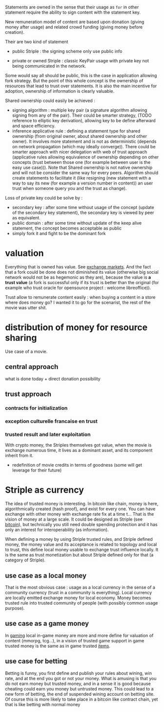 Statements are owned in the sense that their usage as `for` in other statement require the ability to sign content with the statement key.

New remuneration model of content are based upon donation (giving money after usage) and related crowd funding (giving money before creation).

Their are two kind of statement
  - public Striple : the signing scheme only use public info

  - private or owned Striple : classic KeyPair usage with private key not being communicated in the network.




Some would say all should be public, this is the case in application allowing fork strategy. 
But the point of this whole concept is the ownership of resources that lead to trust over statements. It is also the main incentive for adoption, ownership of information is clearly valuable.

Shared ownership could easily be achieved :
  - signing algorithm : multiple key pair (a signature algorithm allowing signing from any of the pair). Their could be smarter strategy, (TODO reference to elliptic key derivation), allowing key to be define afterward and space efficiency.
  - inference applicative rule : defining a statement type for shared ownership (from original owner, about shared ownership and other owner). It involves more statement and is not as deterministic (depends on network propagation (which may ideally converge)).
  There could be smarter approach with nicer delegation with web of trust approach (applicative rules allowing equivalence of ownership depending on other concepts (trust between those one (for example between user is the easy use case))). Note that Shared ownership is not native ownership and will not be consider the same way for every peers.
  Algorithm should create statements to facilitate it (like resigning (new statement with a way to say its new (for example a version number in content)) an user trust when someone query you and the trust as change).

Loss of private key could be solve by :

  - secondary key : after some time without usage of the concept (update of the secondary key statement), the secondary key is viewed by peer as equivalent.
  - public domain : after some time without update of the keep alive statement, the concept becomes acceptable as public
  - simply fork it and fight to be the dominant fork

# valuation

Everything that is owned has value. See [exchange markets](./exchange.md). And the fact that a fork could be done does not diminished its value (otherwise big social network would not be as hegemonic as they are), because the value is **a trust value** (a fork is successful only if its trust is better than the original (for example who trust oracle for opensource project : welcome libreoffice)).

Trust allow to remunerate content easily : when buying a content in a store where does money go? I wanted it to go for the scenarist, the rest of the movie was utter shit.

# distribution of money for resource sharing 

Use case of a movie.

## central approach

what is done today + direct donation possibility

## trust approach

### contracts for initialization 

### exception culturelle francaise en trust

### trusted result and later exploitation

With crypto money, the Striples themselves got value, when the movie is exchange numerous time, it lives as a dominant asset, and its component inherit from it.
+ redefinition of movie credits in terms of goodness (some will get leverage for their future)


# Striple as currency

The idea of trusted money is interesting. In bitcoin like chain, money is here, algorithmically created (hash proof), and exist for every one. You can have exchange with other money with exchange rate fix at a time t...
That is the vision of money at a large scale. It could be designed as Striple (see [bitcoin](./sidechain.md)), but technically you still need double spending protection and it has only an interest for interoperability (as information).

When defining a money by using Striple trusted rules, and Striple defined money, the money value and its acceptance is related to topology and local to trust, this define local money usable to exchange trust influence locally.
It is the same as trust monetization but about Striple defined only for that (a category of Striple).

## use case as a local money

That is the most obvious case : usage as a local currency in the sense of a community currency (trust in a community is everything). Local currency are locally emitted exchange money for local economy. Money becomes trusted rule into trusted community of people (with possibly common usage purpose).

## use case as a game money

In [gaming](./mulipgame.md) local in-game money are more and more define for valuation of content (mmorpg, tcg...), in a vision of trusted game support in game trusted money is the same as in game trusted [items](./item.md).

## use case for betting

Betting is funny, you first define and publish your rules about wining, win rate, and at the end you got or not your money.
What is amusing is that you do not earn money but trusted money, and in a sense it is good because cheating could earn you money but untrusted money.
This could lead to a new form of betting, the end of suspended wining account on betting site. Of course this is more likely to take place in a bitcoin like contract chain, yet that is like betting with normal money 

